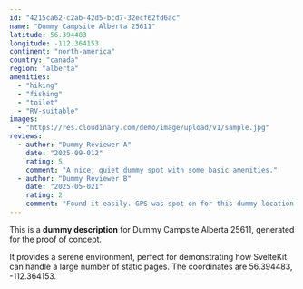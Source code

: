 ```yaml
---
id: "4215ca62-c2ab-42d5-bcd7-32ecf62fd6ac"
name: "Dummy Campsite Alberta 25611"
latitude: 56.394483
longitude: -112.364153
continent: "north-america"
country: "canada"
region: "alberta"
amenities:
  - "hiking"
  - "fishing"
  - "toilet"
  - "RV-suitable"
images:
  - "https://res.cloudinary.com/demo/image/upload/v1/sample.jpg"
reviews:
  - author: "Dummy Reviewer A"
    date: "2025-09-012"
    rating: 5
    comment: "A nice, quiet dummy spot with some basic amenities."
  - author: "Dummy Reviewer B"
    date: "2025-05-021"
    rating: 2
    comment: "Found it easily. GPS was spot on for this dummy location."
---
```


This is a **dummy description** for Dummy Campsite Alberta 25611, generated for the proof of concept.

It provides a serene environment, perfect for demonstrating how SvelteKit can handle a large number of static pages. The coordinates are 56.394483, -112.364153.

